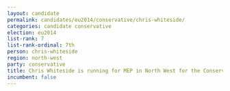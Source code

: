 ```yaml
---
layout: candidate
permalink: candidates/eu2014/conservative/chris-whiteside/
categories: candidate conservative
election: eu2014
list-rank: 7
list-rank-ordinal: 7th
person: chris-whiteside
region: north-west
party: conservative
title: Chris Whiteside is running for MEP in North West for the Conservative Party
incumbent: false
---
```

